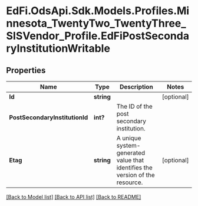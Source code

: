 # EdFi.OdsApi.Sdk.Models.Profiles.Minnesota_TwentyTwo_TwentyThree_SISVendor_Profile.EdFiPostSecondaryInstitutionWritable
## Properties

Name | Type | Description | Notes
------------ | ------------- | ------------- | -------------
**Id** | **string** |  | [optional] 
**PostSecondaryInstitutionId** | **int?** | The ID of the post secondary institution. | 
**Etag** | **string** | A unique system-generated value that identifies the version of the resource. | [optional] 

[[Back to Model list]](../README.md#documentation-for-models) [[Back to API list]](../README.md#documentation-for-api-endpoints) [[Back to README]](../README.md)

